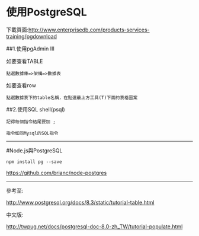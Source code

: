 # 使用PostgreSQL

下載頁面:http://www.enterprisedb.com/products-services-training/pgdownload


##1.使用pgAdmin III

如要查看TABLE
```
點選數據庫=>架構=>數據表
```
如要查看row
```
點選數據表下的table名稱，在點選最上方工具(T)下面的表格圖案
```
##2.使用SQL shell(psql) 
```
記得每個指令結尾要加 ;
```
```
指令如同Mysql的SQL指令
```

------------------------------
#Node.js與PostgreSQL

```
npm install pg --save
```

https://github.com/brianc/node-postgres





-----------------------

參考至:

http://www.postgresql.org/docs/8.3/static/tutorial-table.html

中文版:

http://twpug.net/docs/postgresql-doc-8.0-zh_TW/tutorial-populate.html
